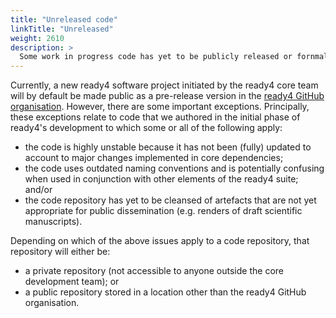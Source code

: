 ```yaml
---
title: "Unreleased code"
linkTitle: "Unreleased"
weight: 2610
description: >
  Some work in progress code has yet to be publicly released or fornmally acknowledged as part of the ready4 suite.
---
```


Currently, a new ready4 software project initiated by the ready4 core team will by default be made public as a pre-release version in the [ready4 GitHub organisation](https://github.com/ready4-dev). However, there are some important exceptions. Principally, these exceptions relate to code that we authored in the initial phase of ready4's development to which some or all of the following apply:

- the code is highly unstable because it has not been (fully) updated to account to major changes implemented in core dependencies;
- the code uses outdated naming conventions and is potentially confusing when used in conjunction with other elements of the ready4 suite; and/or
- the code repository has yet to be cleansed of artefacts that are not yet appropriate for public dissemination (e.g. renders of draft scientific manuscripts).

Depending on which of the above issues apply to a code repository, that repository will either be:

- a private repository (not accessible to anyone outside the core development team); or
- a public repository stored in a location other than the ready4 GitHub organisation.


